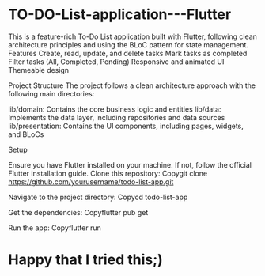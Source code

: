 # TO-DO-List-application---Flutter
This is a feature-rich To-Do List application built with Flutter, following clean architecture principles and using the BLoC pattern for state management. Features
Create, read, update, and delete tasks
Mark tasks as completed
Filter tasks (All, Completed, Pending)
Responsive and animated UI
Themeable design

Project Structure
The project follows a clean architecture approach with the following main directories:

lib/domain: Contains the core business logic and entities
lib/data: Implements the data layer, including repositories and data sources
lib/presentation: Contains the UI components, including pages, widgets, and BLoCs

Setup

Ensure you have Flutter installed on your machine. If not, follow the official Flutter installation guide.
Clone this repository:
Copygit clone https://github.com/yourusername/todo-list-app.git

Navigate to the project directory:
Copycd todo-list-app

Get the dependencies:
Copyflutter pub get

Run the app:
Copyflutter run

# Happy that I tried this;)

